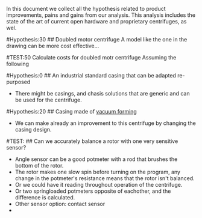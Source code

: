 In this document we collect all the hypothesis related to product improvements, pains and gains from our analysis. This analysis includes the state of the art of current open hardware and proprietary centrifuges, as wel.

#Hypothesis:30 ## Doubled motor centrifuge
A model like the one in the drawing can be more cost effective...


#TEST:50 Calculate costs for doubled motr centrifuge
Assuming the following


#Hypothesis:0 ## An industrial standard casing that can be adapted re-purposed
- There might be casings, and chasis solutions that are generic and can be used for the centrifuge.

#Hypothesis:20 ## Casing made of [vacuum forming](https://en.wikipedia.org/wiki/Vacuum_forming)
- We can make already an improvement to this centrifuge by changing the casing design.

#TEST: ## Can we accurately balance a rotor with one very sensitive sensor?
- Angle sensor can be a good potmeter with a rod that brushes the bottom of the rotor.
- The rotor makes one slow spin before turning on the program, any change in the potmeter's resistance means that the rotor isn't balanced.
- Or we could have it reading throughout operation of the centrifuge.
- Or two springloaded potmeters opposite of eachother, and the difference is calculated.
- Other sensor option: contact sensor
-
